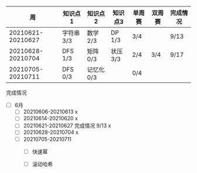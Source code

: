 # 

| 周                | 知识点1    | 知识点2    | 知识点3  | 单周赛 | 双周赛 | 完成情况 |
| ----------------- | ---------- | ---------- | -------- | ------ | ------ | -------- |
| 20210621-20210627 | 字符串 3/3 | 数学 2/3   | DP 1/3   | 3/4    |        | 9/13     |
| 20210628-20210704 | DFS 1/3    | 矩阵 0/3   | 状压 3/3 | 2/4    | 3/4    | 9/17     |
| 20210705-20210711 | DFS 0/3    | 记忆化 0/3 |          | 0/4    |        |          |



完成情况

- [ ] 6月
  - [ ] 20210606-20210613 x
  - [ ] 20210614-20210620 x
  - [ ] 20210621-20210627 完成情况 9/13 x
  - [ ] 20210628-20210704 x
  - [ ] 20210705-20210711
    - [ ] 快速幂
    - [ ] 滚动哈希

